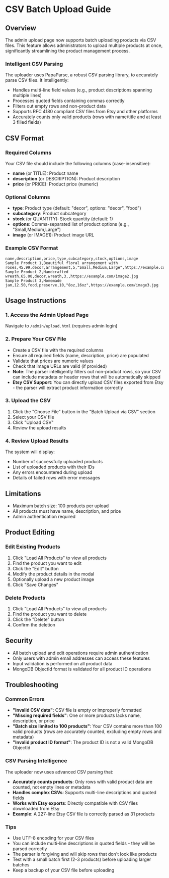 # CSV Batch Upload Guide

## Overview
The admin upload page now supports batch uploading products via CSV files. This feature allows administrators to upload multiple products at once, significantly streamlining the product management process.

### Intelligent CSV Parsing
The uploader uses PapaParse, a robust CSV parsing library, to accurately parse CSV files. It intelligently:
- Handles multi-line field values (e.g., product descriptions spanning multiple lines)
- Processes quoted fields containing commas correctly
- Filters out empty rows and non-product data
- Supports RFC 4180 compliant CSV files from Etsy and other platforms
- Accurately counts only valid products (rows with name/title and at least 3 filled fields)

## CSV Format

### Required Columns
Your CSV file should include the following columns (case-insensitive):

- **name** (or TITLE): Product name
- **description** (or DESCRIPTION): Product description
- **price** (or PRICE): Product price (numeric)

### Optional Columns
- **type**: Product type (default: "decor", options: "decor", "food")
- **subcategory**: Product subcategory
- **stock** (or QUANTITY): Stock quantity (default: 1)
- **options**: Comma-separated list of product options (e.g., "Small,Medium,Large")
- **image** (or IMAGE1): Product image URL

### Example CSV Format

```csv
name,description,price,type,subcategory,stock,options,image
Sample Product 1,Beautiful floral arrangement with roses,45.99,decor,arrangement,5,"Small,Medium,Large",https://example.com/image1.jpg
Sample Product 2,Handcrafted wreath,65.00,decor,wreath,3,,https://example.com/image2.jpg
Sample Product 3,Homemade jam,12.50,food,preserve,10,"8oz,16oz",https://example.com/image3.jpg
```

## Usage Instructions

### 1. Access the Admin Upload Page
Navigate to `/admin/upload.html` (requires admin login)

### 2. Prepare Your CSV File
- Create a CSV file with the required columns
- Ensure all required fields (name, description, price) are populated
- Validate that prices are numeric values
- Check that image URLs are valid (if provided)
- **Note**: The parser intelligently filters out non-product rows, so your CSV can include metadata or header rows that will be automatically skipped
- **Etsy CSV Support**: You can directly upload CSV files exported from Etsy - the parser will extract product information correctly

### 3. Upload the CSV
1. Click the "Choose File" button in the "Batch Upload via CSV" section
2. Select your CSV file
3. Click "Upload CSV"
4. Review the upload results

### 4. Review Upload Results
The system will display:
- Number of successfully uploaded products
- List of uploaded products with their IDs
- Any errors encountered during upload
- Details of failed rows with error messages

## Limitations
- Maximum batch size: 100 products per upload
- All products must have name, description, and price
- Admin authentication required

## Product Editing

### Edit Existing Products
1. Click "Load All Products" to view all products
2. Find the product you want to edit
3. Click the "Edit" button
4. Modify the product details in the modal
5. Optionally upload a new product image
6. Click "Save Changes"

### Delete Products
1. Click "Load All Products" to view all products
2. Find the product you want to delete
3. Click the "Delete" button
4. Confirm the deletion

## Security
- All batch upload and edit operations require admin authentication
- Only users with admin email addresses can access these features
- Input validation is performed on all product data
- MongoDB ObjectId format is validated for all product ID operations

## Troubleshooting

### Common Errors
- **"Invalid CSV data"**: CSV file is empty or improperly formatted
- **"Missing required fields"**: One or more products lacks name, description, or price
- **"Batch size limited to 100 products"**: Your CSV contains more than 100 valid products (rows are accurately counted, excluding empty rows and metadata)
- **"Invalid product ID format"**: The product ID is not a valid MongoDB ObjectId

### CSV Parsing Intelligence
The uploader now uses advanced CSV parsing that:
- **Accurately counts products**: Only rows with valid product data are counted, not empty lines or metadata
- **Handles complex CSVs**: Supports multi-line descriptions and quoted fields
- **Works with Etsy exports**: Directly compatible with CSV files downloaded from Etsy
- **Example**: A 227-line Etsy CSV file is correctly parsed as 31 products

### Tips
- Use UTF-8 encoding for your CSV files
- You can include multi-line descriptions in quoted fields - they will be parsed correctly
- The parser is forgiving and will skip rows that don't look like products
- Test with a small batch first (2-3 products) before uploading larger batches
- Keep a backup of your CSV file before uploading
